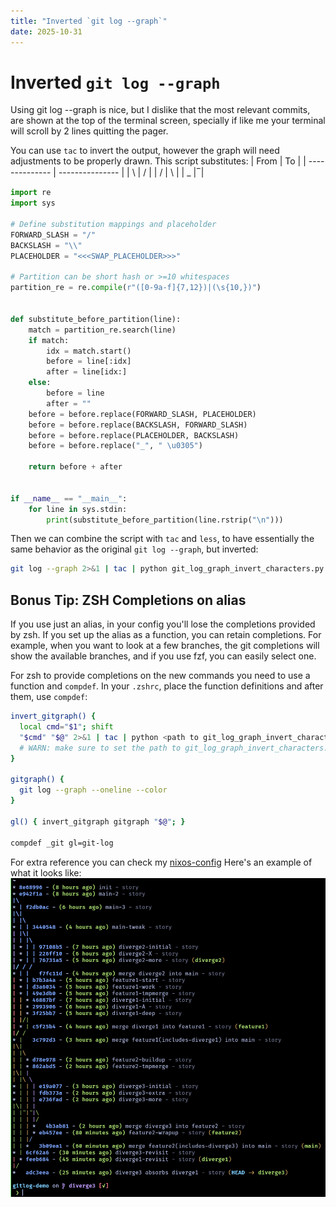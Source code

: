 ```yaml
---
title: "Inverted `git log --graph`"
date: 2025-10-31
---
```

# Inverted `git log --graph`
Using git log --graph is nice, but I dislike that the most relevant commits, are shown at the top of
the terminal screen, specially if like me your terminal will scroll by 2 lines quitting the pager.

You can use `tac` to invert the output, however the graph will need adjustments to be properly drawn.
This script substitutes:
| From | To |
| -------------- | --------------- |
| \ | / |
| / | \ |
| _ |  ̅ |


```python
import re
import sys

# Define substitution mappings and placeholder
FORWARD_SLASH = "/"
BACKSLASH = "\\"
PLACEHOLDER = "<<<SWAP_PLACEHOLDER>>>"

# Partition can be short hash or >=10 whitespaces
partition_re = re.compile(r"([0-9a-f]{7,12})|(\s{10,})")


def substitute_before_partition(line):
    match = partition_re.search(line)
    if match:
        idx = match.start()
        before = line[:idx]
        after = line[idx:]
    else:
        before = line
        after = ""
    before = before.replace(FORWARD_SLASH, PLACEHOLDER)
    before = before.replace(BACKSLASH, FORWARD_SLASH)
    before = before.replace(PLACEHOLDER, BACKSLASH)
    before = before.replace("_", " \u0305")

    return before + after


if __name__ == "__main__":
    for line in sys.stdin:
        print(substitute_before_partition(line.rstrip("\n")))
```

Then we can combine the script with `tac` and `less`, to have essentially the same behavior as the original `git log --graph`, but inverted:
```bash
git log --graph 2>&1 | tac | python git_log_graph_invert_characters.py | less -FX +G
```


## Bonus Tip: ZSH Completions on alias
If you use just an alias, in your config you'll lose the completions provided by zsh.
If you set up the alias as a function, you can retain completions. For example, when you want to look at a few branches, the git completions will show the available branches, and if you use fzf, you can easily select one.

For zsh to provide completions on the new commands you need to use a function and `compdef`. In your `.zshrc`, place the function definitions and after them, use `compdef`:

```bash
invert_gitgraph() {
  local cmd="$1"; shift
  "$cmd" "$@" 2>&1 | tac | python <path to git_log_graph_invert_characters.py> | less -FX +G
  # WARN: make sure to set the path to git_log_graph_invert_characters.py according to your system
}

gitgraph() {
  git log --graph --oneline --color
}

gl() { invert_gitgraph gitgraph "$@"; }

compdef _git gl=git-log
```

For extra reference you can check my [nixos-config](https://github.com/jonboh/nixos-config/blob/b56a3f1c90fc77497f5d14d4f271825a3b0c02eb/home-manager/shell.nix#L81)
Here's an example of what it looks like:
![](./graph.png)

